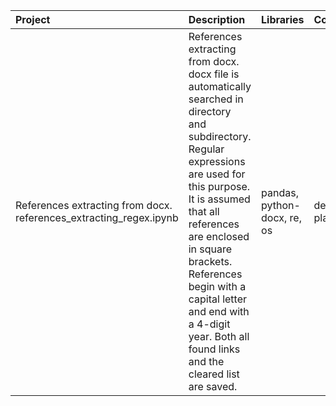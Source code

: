 |Project                       | Description          | Libraries                    | Сompleteness|
| :------------------------------| :--------------------- |:---------------------------|:------------------|
|References extracting from docx. references_extracting_regex.ipynb|References extracting from docx. docx file is automatically searched in directory and subdirectory. Regular expressions are used for this purpose. It is assumed that all references are enclosed in square brackets. References begin with a capital letter and end with a 4-digit year. Both all found links and the cleared list are saved.| pandas, python-docx, re, os|development planned|
